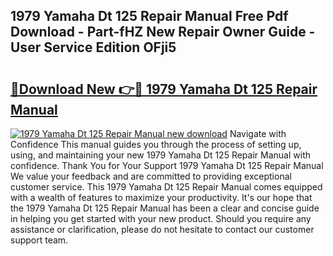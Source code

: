 ## 1979 Yamaha Dt 125 Repair Manual Free Pdf Download - Part-fHZ New Repair Owner Guide - User Service Edition OFji5

# <h2><a href="http://bc50418.oget.top/?id=1979+Yamaha+Dt+125+Repair+Manual">🔗Download New 👉🔴 1979 Yamaha Dt 125 Repair Manual</a></h2>

[![1979 Yamaha Dt 125 Repair Manual new download](https://i.imgur.com/5g1atiW.png)](http://bc50418.oget.top/?id=1979+Yamaha+Dt+125+Repair+Manual)
Navigate with Confidence This manual guides you through the process of setting up, using, and maintaining your new 1979 Yamaha Dt 125 Repair Manual with confidence. Thank You for Your Support 1979 Yamaha Dt 125 Repair Manual We value your feedback and are committed to providing exceptional customer service. This 1979 Yamaha Dt 125 Repair Manual comes equipped with a wealth of features to maximize your productivity. It's our hope that the 1979 Yamaha Dt 125 Repair Manual has been a clear and concise guide in helping you get started with your new product. Should you require any assistance or clarification, please do not hesitate to contact our customer support team.
